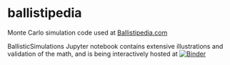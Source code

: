 # ballistipedia
Monte Carlo simulation code used at [Ballistipedia.com](http://ballistipedia.com)

BallisticSimulations Jupyter notebook contains extensive illustrations and validation of the math, and is being interactively hosted at [![Binder](https://mybinder.org/badge_logo.svg)](https://mybinder.org/v2/gh/dbookstaber/ballistipedia/f0b7a0dc45fd8509193e81e01323850c8a73f4d9?urlpath=lab%2Ftree%2FBallisticSimulations.ipynb)
